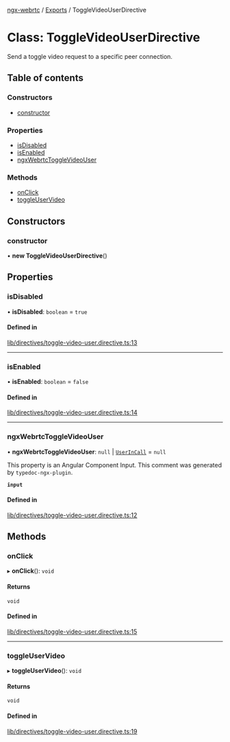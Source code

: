 [ngx-webrtc](https://github.com/lotterfriends/ngx-webrtc/tree/main/libs/ngx-webrtc/docs/README.md) / [Exports](https://github.com/lotterfriends/ngx-webrtc/tree/main/libs/ngx-webrtc/docs/modules.md) / ToggleVideoUserDirective

# Class: ToggleVideoUserDirective

Send a toggle video request to a specific peer connection.

## Table of contents

### Constructors

- [constructor](https://github.com/lotterfriends/ngx-webrtc/tree/main/libs/ngx-webrtc/docs/classes/ToggleVideoUserDirective.md#constructor)

### Properties

- [isDisabled](https://github.com/lotterfriends/ngx-webrtc/tree/main/libs/ngx-webrtc/docs/classes/ToggleVideoUserDirective.md#isdisabled)
- [isEnabled](https://github.com/lotterfriends/ngx-webrtc/tree/main/libs/ngx-webrtc/docs/classes/ToggleVideoUserDirective.md#isenabled)
- [ngxWebrtcToggleVideoUser](https://github.com/lotterfriends/ngx-webrtc/tree/main/libs/ngx-webrtc/docs/classes/ToggleVideoUserDirective.md#ngxwebrtctogglevideouser)

### Methods

- [onClick](https://github.com/lotterfriends/ngx-webrtc/tree/main/libs/ngx-webrtc/docs/classes/ToggleVideoUserDirective.md#onclick)
- [toggleUserVideo](https://github.com/lotterfriends/ngx-webrtc/tree/main/libs/ngx-webrtc/docs/classes/ToggleVideoUserDirective.md#toggleuservideo)

## Constructors

### constructor

• **new ToggleVideoUserDirective**()

## Properties

### isDisabled

• **isDisabled**: `boolean` = `true`

#### Defined in

[lib/directives/toggle-video-user.directive.ts:13](https://github.com/lotterfriends/video-chat/blob/c0a07ad/libs/ngx-webrtc/src/lib/directives/toggle-video-user.directive.ts#L13)

___

### isEnabled

• **isEnabled**: `boolean` = `false`

#### Defined in

[lib/directives/toggle-video-user.directive.ts:14](https://github.com/lotterfriends/video-chat/blob/c0a07ad/libs/ngx-webrtc/src/lib/directives/toggle-video-user.directive.ts#L14)

___

### ngxWebrtcToggleVideoUser

• **ngxWebrtcToggleVideoUser**: ``null`` \| [`UserInCall`](https://github.com/lotterfriends/ngx-webrtc/tree/main/libs/ngx-webrtc/docs/interfaces/UserInCall.md) = `null`

This property is an Angular Component Input. This comment was generated by `typedoc-ngx-plugin`.

**`input`**

#### Defined in

[lib/directives/toggle-video-user.directive.ts:12](https://github.com/lotterfriends/video-chat/blob/c0a07ad/libs/ngx-webrtc/src/lib/directives/toggle-video-user.directive.ts#L12)

## Methods

### onClick

▸ **onClick**(): `void`

#### Returns

`void`

#### Defined in

[lib/directives/toggle-video-user.directive.ts:15](https://github.com/lotterfriends/video-chat/blob/c0a07ad/libs/ngx-webrtc/src/lib/directives/toggle-video-user.directive.ts#L15)

___

### toggleUserVideo

▸ **toggleUserVideo**(): `void`

#### Returns

`void`

#### Defined in

[lib/directives/toggle-video-user.directive.ts:19](https://github.com/lotterfriends/video-chat/blob/c0a07ad/libs/ngx-webrtc/src/lib/directives/toggle-video-user.directive.ts#L19)

